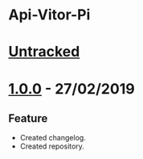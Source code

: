# Api-Vitor-Pi
# [Untracked]()
# [1.0.0]() - 27/02/2019
## Feature 
- Created changelog.
- Created repository. 